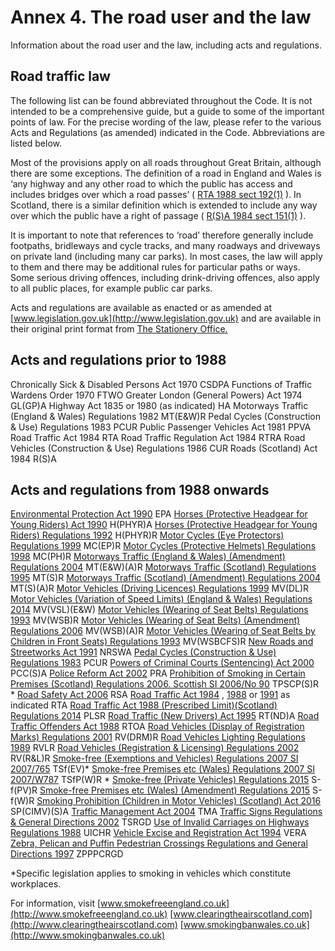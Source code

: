 
# Annex 4. The road user and the law

Information about the road user and the law, including acts and regulations.

## Road traffic law

The following list can be found abbreviated throughout the Code. It is not intended to be a comprehensive guide, but a guide to some of the important points of law. For the precise wording of the law, please refer to the various Acts and Regulations (as amended) indicated in the Code. Abbreviations are listed below.

Most of the provisions apply on all roads throughout Great Britain, although there are some exceptions. The definition of a road in England and Wales is ‘any highway and any other road to which the public has access and includes bridges over which a road passes’ ( [RTA 1988 sect 192(1)](http://www.legislation.gov.uk/ukpga/1988/52/section/192/enacted) ). In Scotland, there is a similar definition which is extended to include any way over which the public have a right of passage ( [R(S)A 1984 sect 151(1)](http://www.legislation.gov.uk/ukpga/1984/54/section/151) ).

It is important to note that references to ‘road’ therefore generally include footpaths, bridleways and cycle tracks, and many roadways and driveways on private land (including many car parks). In most cases, the law will apply to them and there may be additional rules for particular paths or ways. Some serious driving offences, including drink-driving offences, also apply to all public places, for example public car parks.

Acts and regulations are available as enacted or as amended at [www.legislation.gov.uk](http://www.legislation.gov.uk) and are available in their original print format from [The Stationery Office.](http://www.tsoshop.co.uk/bookstore.asp?FO=1160005)

## Acts and regulations prior to 1988
 Chronically Sick & Disabled Persons Act 1970 CSDPA Functions of Traffic Wardens Order 1970 FTWO Greater London (General Powers) Act 1974 GL(GP)A Highway Act 1835 or 1980 (as indicated) HA Motorways Traffic (England & Wales) Regulations 1982 MT(E&W)R Pedal Cycles (Construction & Use) Regulations 1983 PCUR Public Passenger Vehicles Act 1981 PPVA Road Traffic Act 1984 RTA Road Traffic Regulation Act 1984 RTRA Road Vehicles (Construction & Use) Regulations 1986 CUR Roads (Scotland) Act 1984 R(S)A 
## Acts and regulations from 1988 onwards
 [Environmental Protection Act 1990](http://www.legislation.gov.uk/ukpga/1990/43/contents) EPA [Horses (Protective Headgear for Young Riders) Act 1990](http://www.legislation.gov.uk/ukpga/1990/25/contents) H(PHYR)A [Horses (Protective Headgear for Young Riders) Regulations 1992](http://www.legislation.gov.uk/uksi/1992/1201/contents/made) H(PHYR)R [Motor Cycles (Eye Protectors) Regulations 1999](http://www.legislation.gov.uk/uksi/1999/535/contents/made) MC(EP)R [Motor Cycles (Protective Helmets) Regulations 1998](http://www.legislation.gov.uk/uksi/1998/1807/contents/made) MC(PH)R [Motorways Traffic (England & Wales) (Amendment) Regulations 2004](http://www.legislation.gov.uk/uksi/2004/3258/contents/made) MT(E&W)(A)R [Motorways Traffic (Scotland) Regulations 1995](http://www.legislation.gov.uk/uksi/1995/2507/contents/made) MT(S)R [Motorways Traffic (Scotland) (Amendment) Regulations 2004](http://www.legislation.gov.uk/ssi/2004/53/contents/made) MT(S)(A)R [Motor Vehicles (Driving Licences) Regulations 1999](http://www.legislation.gov.uk/uksi/1999/2864/contents/made) MV(DL)R [Motor Vehicles (Variation of Speed Limits) (England & Wales) Regulations 2014](http://www.legislation.gov.uk/uksi/2014/3552/contents/made) MV(VSL)(E&W) [Motor Vehicles (Wearing of Seat Belts) Regulations 1993](http://www.legislation.gov.uk/uksi/1993/176/contents/made) MV(WSB)R [Motor Vehicles (Wearing of Seat Belts) (Amendment) Regulations 2006](http://www.legislation.gov.uk/uksi/2006/1892/contents/made) MV(WSB)(A)R [Motor Vehicles (Wearing of Seat Belts by Children in Front Seats) Regulations 1993](http://www.legislation.gov.uk/uksi/1993/31/contents/made) MV(WSBCFS)R [New Roads and Streetworks Act 1991](http://www.legislation.gov.uk/ukpga/1991/22/contents/made) NRSWA [Pedal Cycles (Construction & Use) Regulations 1983](http://www.legislation.gov.uk/uksi/1983/1176/made) PCUR [Powers of Criminal Courts (Sentencing) Act 2000](http://www.legislation.gov.uk/ukpga/2000/6/contents/made) PCC(S)A [Police Reform Act 2002](http://www.legislation.gov.uk/ukpga/2002/30/contents) PRA [Prohibition of Smoking in Certain Premises (Scotland) Regulations 2006. Scottish SI 2006/No 90](http://www.legislation.gov.uk/ssi/2006/90/contents/made) TPSCP(S)R * [Road Safety Act 2006](http://www.legislation.gov.uk/ukpga/2006/49/contents) RSA [Road Traffic Act 1984](http://www.legislation.gov.uk/ukpga/1984/27/contents) , [1988](http://www.legislation.gov.uk/ukpga/1988/52/contents/enacted) or [1991](http://www.legislation.gov.uk/ukpga/1991/40/contents) as indicated RTA [Road Traffic Act 1988 (Prescribed Limit)(Scotland) Regulations 2014](http://www.legislation.gov.uk/sdsi/2014/9780111024478) PLSR [Road Traffic (New Drivers) Act 1995](http://www.legislation.gov.uk/ukpga/1995/13/contents) RT(ND)A [Road Traffic Offenders Act 1988](http://www.legislation.gov.uk/ukpga/1988/53/contents) RTOA [Road Vehicles (Display of Registration Marks) Regulations 2001](http://www.legislation.gov.uk/uksi/2001/561/contents/made) RV(DRM)R [Road Vehicles Lighting Regulations 1989](http://www.legislation.gov.uk/uksi/1989/1796/contents/made) RVLR [Road Vehicles (Registration & Licensing) Regulations 2002](http://www.legislation.gov.uk/uksi/2002/2742/contents/made) RV(R&L)R [Smoke-free (Exemptions and Vehicles) Regulations 2007 SI 2007/765](http://www.legislation.gov.uk/uksi/2007/765/contents/made) TSf(EV)* [Smoke-free Premises etc (Wales) Regulations 2007 SI 2007/W787](http://www.legislation.gov.uk/wsi/2007/787/contents/made) TSfP(W)R * [Smoke-free (Private Vehicles) Regulations 2015](http://www.legislation.gov.uk/ukdsi/2015/9780111126004/contents) S-f(PV)R [Smoke-free Premises etc (Wales) (Amendment) Regulations 2015](http://www.legislation.gov.uk/wsi/2015/1363/made) S-f(W)R [Smoking Prohibition (Children in Motor Vehicles) (Scotland) Act 2016](http://www.legislation.gov.uk/asp/2016/3/contents) SP(CIMV)(S)A [Traffic Management Act 2004](http://www.legislation.gov.uk/ukpga/2004/18/contents) TMA [Traffic Signs Regulations & General Directions 2002](http://www.legislation.gov.uk/uksi/2002/3113/contents/made) TSRGD [Use of Invalid Carriages on Highways Regulations 1988](http://www.legislation.gov.uk/uksi/1988/2268/contents/made) UICHR [Vehicle Excise and Registration Act 1994](http://www.legislation.gov.uk/ukpga/1994/22/contents) VERA [Zebra, Pelican and Puffin Pedestrian Crossings Regulations and General Directions 1997](http://www.legislation.gov.uk/uksi/1997/2400/contents/made) ZPPPCRGD 

*Specific legislation applies to smoking in vehicles which constitute workplaces.

For information, visit [www.smokefreeengland.co.uk](http://www.smokefreeengland.co.uk) [www.clearingtheairscotland.com](http://www.clearingtheairscotland.com) [www.smokingbanwales.co.uk](http://www.smokingbanwales.co.uk)


